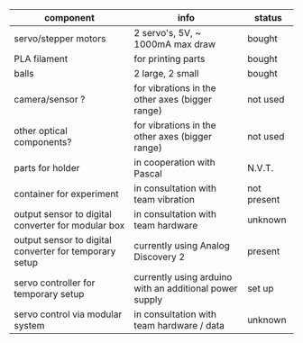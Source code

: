 | component | info | status |
| ------ | ------ | ------ |
| servo/stepper motors | 2 servo's, 5V, ~ 1000mA max draw | bought |
| PLA filament | for printing parts | bought |
| balls | 2 large, 2 small | bought |
| camera/sensor ?| for vibrations in the other axes (bigger range) | not used |
| other optical components?| for vibrations in the other axes (bigger range) | not used |
| parts for holder  | in cooperation with Pascal | N.V.T. |
| container for experiment | in consultation with team vibration | not present | 
| output sensor to digital converter for modular box | in consultation with team hardware | unknown |
| output sensor to digital converter for temporary setup | currently using Analog Discovery 2 | present |
| servo controller for temporary setup | currently using arduino with an additional power supply |set up|
| servo control via modular system | in consultation with team hardware / data | unknown |